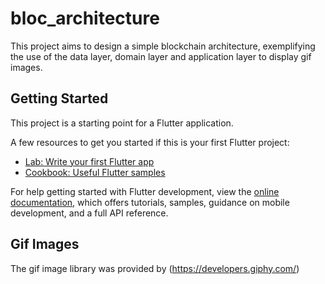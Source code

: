 # bloc_architecture

This project aims to design a simple blockchain architecture,
exemplifying the use of the data layer, domain layer and application
layer to display gif images.

## Getting Started

This project is a starting point for a Flutter application.

A few resources to get you started if this is your first Flutter project:

- [Lab: Write your first Flutter app](https://docs.flutter.dev/get-started/codelab)
- [Cookbook: Useful Flutter samples](https://docs.flutter.dev/cookbook)

For help getting started with Flutter development, view the
[online documentation](https://docs.flutter.dev/), which offers tutorials,
samples, guidance on mobile development, and a full API reference.



## Gif Images
The gif image library was provided by (https://developers.giphy.com/)
